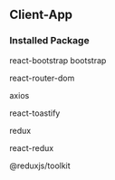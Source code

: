 ## Client-App

### Installed Package
react-bootstrap bootstrap

react-router-dom

axios

react-toastify

redux

react-redux

@reduxjs/toolkit